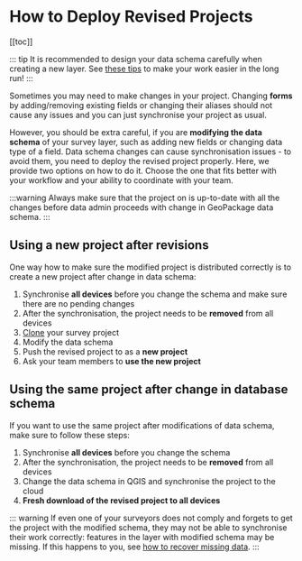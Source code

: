 # How to Deploy Revised Projects
[[toc]]

::: tip
It is recommended to design your data schema carefully when creating a new layer. See [these tips](../../gis/features/#survey-layers) to make your work easier in the long run!
:::

Sometimes you may need to make changes in your project. Changing **forms** by adding/removing existing fields or changing their aliases should not cause any issues and you can just synchronise your project as usual. 

However, you should be extra careful, if you are **modifying the data schema** of your survey layer, such as adding new fields or changing data type of a field. Data schema changes can cause synchronisation issues - to avoid them, you need to deploy the revised project properly. Here, we provide two options on how to do it. Choose the one that fits better with your workflow and your ability to coordinate with your team.

:::warning
Always make sure that the project on <MainPlatformNameLink /> is up-to-date with all the changes before data admin proceeds with change in GeoPackage data schema.
:::

## Using a new project after revisions
One way how to make sure the modified project is distributed correctly is to create a new project after change in data schema:
1. Synchronise **all devices** before you change the schema and make sure there are no pending changes
2. After the synchronisation, the project needs to be **removed** from all devices
3. [Clone](../create-project/#clone-an-existing-project-in-qgis) your survey project
4. Modify the data schema
5. Push the revised project to <MainPlatformNameLink /> as a **new project**
6. Ask your team members to **use the new project** 

## Using the same project after change in database schema
If you want to use the same project after modifications of data schema, make sure to follow these steps:
1. Synchronise **all devices** before you change the schema
2. After the synchronisation, the project needs to be **removed** from all devices
3. Change the data schema in QGIS and synchronise the project to the cloud
4. **Fresh download of the revised project to all devices**

::: warning
If even one of your surveyors does not comply and forgets to get the project with the modified schema, they may not be able to synchronise their work correctly: features in the layer with modified schema may be missing. If this happens to you, see [how to recover missing data](../missing-data/).
:::
